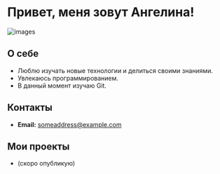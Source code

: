 # Привет, меня зовут Ангелина!

![images](https://github.com/user-attachments/assets/82ad8c1a-23f1-4302-86ce-0a031cb4b60e)

 

## О себе

- Люблю изучать новые технологии и делиться своими знаниями.
- Увлекаюсь программированием.
- В данный момент изучаю Git.

## Контакты

- **Email:** someaddress@example.com


## Мои проекты

- (скоро опубликую)
